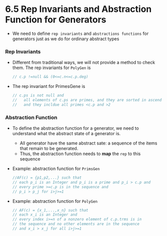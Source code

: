 6.5 Rep Invariants and Abstraction Function for Generators
===
- We need to define `rep invariants` and `abstractions functions` for generators just as we do for ordinary abstract types

### Rep Invariants
- Different from traditional ways, we will not provide a method to check them. The rep invariants for `PolyGen` is

	``` java
	// c.p !=null && (0<=c.n<=c.p.deg)
	```
- The rep invariant for PrimesGene is

	``` java
	// c.ps is not null and
	//   all elements of c.ps are primes, and they are sorted in ascending order
	//   and they incldue all primes <c.p and >2
	```
	
### Abstraction Function
- To define the abstraction function for a generator, we need to understand what the abstract state of a generator is. 
	- All generator have the same abstract sate: a sequence of the items that remain to be generated. 
	- Thus, the abstraction function needs to **map** the `rep` to this sequence 
	
- Example: abstraction function for `PrimsGen`
	``` java
	//AF(c) = {p1,p2,...} such that
	// each p_i is an Integer and p_i is a prime and p_i > c.p and 
	// every prime >=c.p is in the sequence and 
	// p_i > p_j for i>j>=1
	```
	
- Example: abstraction function for `PolyGen`
	``` java
	// AF(c) = {x_1,...,x_n} such that
	// each x_i is an Integer and 
	// every index i>=n of a nonzero element of c.p.trms is in 
	// the sequence and no other elements are in the sequence
	// and x_i > x_j for all i>j>=1
	```
